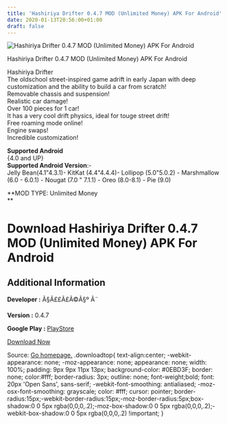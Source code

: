 ```yaml
---
title: 'Hashiriya Drifter 0.4.7 MOD (Unlimited Money) APK For Android'
date: 2020-01-13T20:56:00+01:00
draft: false
---
```


![Hashiriya Drifter 0.4.7 MOD (Unlimited Money) APK For Android](https://i1.wp.com/apkhome.net/wp-content/uploads/2020/01/Hashiriya-Drifter-0.4.7-MOD-Unlimited-Money.png "Hashiriya Drifter 0.4.7 MOD (Unlimited Money) APK For Android")

  

Hashiriya Drifter 0.4.7 MOD (Unlimited Money) APK For Android

Hashiriya Drifter  
The oldschool street-inspired game adrift in early Japan with deep customization and the ability to build a car from scratch!  
Removable chassis and suspension!  
Realistic car damage!  
Over 100 pieces for 1 car!  
It has a very cool drift physics, ideal for touge street drift!  
Free roaming mode online!  
Engine swaps!  
Incredible customization!

**Supported Android**  
{4.0 and UP}  
**Supported Android Version**:-  
Jelly Bean(4.1"4.3.1)- KitKat (4.4"4.4.4)- Lollipop (5.0"5.0.2) - Marshmallow (6.0 - 6.0.1) - Nougat (7.0 " 7.1.1) - Oreo (8.0-8.1) - Pie (9.0)

**MOD TYPE: Unlimited Money  
**

Download Hashiriya Drifter 0.4.7 MOD (Unlimited Money) APK For Android
======================================================================

Additional Information
----------------------

**Developer :** Ã§Ã££Ã£Ã©Ã§º Ã¨

**Version :** 0.4.7

**Google Play :** [PlayStore](https://play.google.com/store/apps/details?id=com.CrazyDev.HashiriyaDrifter)

  

[Download Now](https://store4app.co/post/hashiriya-drifter-0-4-7-mod-unlimited-money-apk-for-android_1578944749)

  
Source: [Go homepage.](https://store4app.co/post/hashiriya-drifter-0-4-7-mod-unlimited-money-apk-for-android_1578944749) .downloadtop{ text-align:center; -webkit-appearance: none; -moz-appearance: none; appearance: none; width: 100%; padding: 9px 9px 11px 13px; background-color: #0EBD3F; border: none; color:#fff; border-radius: 3px; outline: none; font-weight;bold; font: 20px 'Open Sans', sans-serif; -webkit-font-smoothing: antialiased; -moz-osx-font-smoothing: grayscale; color: #fff; cursor: pointer; border-radius:15px;-webkit-border-radius:15px;-moz-border-radius:5px;box-shadow:0 0 5px rgba(0,0,0,.2);-moz-box-shadow:0 0 5px rgba(0,0,0,.2);-webkit-box-shadow:0 0 5px rgba(0,0,0,.2) !important; }